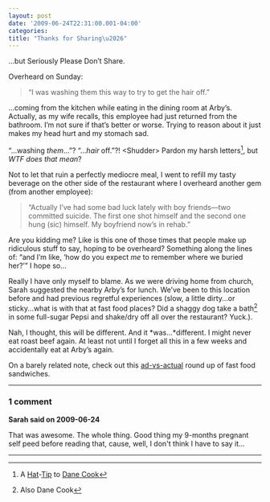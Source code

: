 ```yaml
---
layout: post
date: '2009-06-24T22:31:00.001-04:00'
categories:
title: "Thanks for Sharing\u2026"
---
```


...but Seriously Please Don’t Share.

Overheard on Sunday:

> “I was washing them this way to try to get the hair off.”

...coming from the kitchen while eating in the dining room at Arby’s. Actually, as my wife recalls, this employee had just returned from the bathroom. I’m not sure if that’s better or worse. Trying to reason about it just makes my head hurt and my stomach sad. 

“...washing *them*...”? “...*hair* off.”?! \<Shudder\> Pardon my harsh letters[^1], but *WTF does that mean*? 

Not to let that ruin a perfectly mediocre meal, I went to refill my tasty beverage on the other side of the restaurant where I overheard another gem (from another employee):

> “Actually I’ve had some bad luck lately with boy friends—two committed suicide. The first one shot himself and the second one hung (sic) himself. My boyfriend now’s in rehab.” 

Are you kidding me? Like is this one of those times that people make up ridiculous stuff to say, hoping to be overheard? Something along the lines of: “and I’m like, ‘how do you expect *me* to remember where we buried her?’” I hope so...

Really I have only myself to blame. As we were driving home from church, Sarah suggested the nearby Arby’s for lunch. We’ve been to this location before and had previous regretful experiences (slow, a little dirty...or sticky...what is with that at fast food places? Did a shaggy dog take a bath[^2] in some full-sugar Pepsi and shake/dry off all over the restaurant? Yuck.). 

Nah, I thought, this will be different. And it *was...*different. I might never eat roast beef again. At least not until I forget all this in a few weeks and accidentally eat at Arby’s again.

On a barely related note, check out this [ad-vs-actual](http://www.mopo.ca/2007/04/fast-food-ads-vs-reality.html) round up of fast food sandwiches. 

[^1]: A [Hat](http://www.kovideo.net/lyrics/d/Dane-Cook/Bathroom.html)-[Tip](http://www.absoluteastronomy.com/quotations/Dane_Cook) to [Dane Cook](http://www.danecook.com/)
[^2]: Also Dane Cook

---

### 1 comment

**Sarah said on 2009-06-24**

That was awesome.  The whole thing.  Good thing my 9-months pregnant self peed before reading that, cause, well, I don't think I have to say it...

***